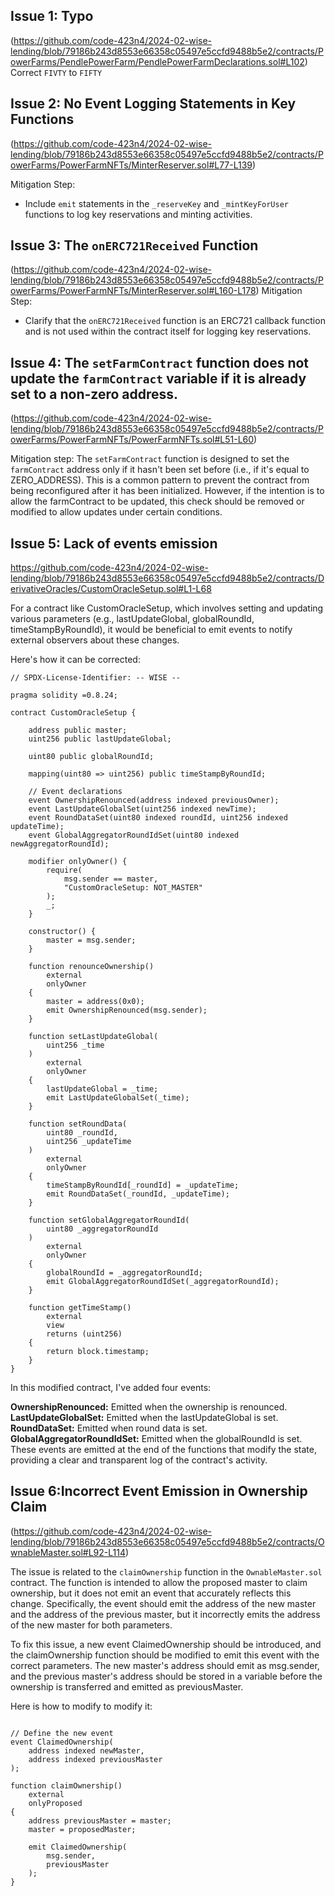 ## Issue 1: Typo
(https://github.com/code-423n4/2024-02-wise-lending/blob/79186b243d8553e66358c05497e5ccfd9488b5e2/contracts/PowerFarms/PendlePowerFarm/PendlePowerFarmDeclarations.sol#L102)
Correct `FIVTY` to `FIFTY`


## Issue 2: No Event Logging Statements in Key Functions 

(https://github.com/code-423n4/2024-02-wise-lending/blob/79186b243d8553e66358c05497e5ccfd9488b5e2/contracts/PowerFarms/PowerFarmNFTs/MinterReserver.sol#L77-L139)

Mitigation Step:
- Include `emit` statements in the `_reserveKey` and `_mintKeyForUser` functions to log key reservations and minting activities.

## Issue 3: The `onERC721Received` Function
(https://github.com/code-423n4/2024-02-wise-lending/blob/79186b243d8553e66358c05497e5ccfd9488b5e2/contracts/PowerFarms/PowerFarmNFTs/MinterReserver.sol#L160-L178)
Mitigation Step:
- Clarify that the `onERC721Received` function is an ERC721 callback function and is not used within the contract itself for logging key reservations.


## Issue 4: The `setFarmContract` function does not update the `farmContract` variable if it is already set to a non-zero address. 
(https://github.com/code-423n4/2024-02-wise-lending/blob/79186b243d8553e66358c05497e5ccfd9488b5e2/contracts/PowerFarms/PowerFarmNFTs/PowerFarmNFTs.sol#L51-L60)

Mitigation step:
The `setFarmContract` function is designed to set the `farmContract` address only if it hasn't been set before (i.e., if it's equal to ZERO_ADDRESS). This is a common pattern to prevent the contract from being reconfigured after it has been initialized. However, if the intention is to allow the farmContract to be updated, this check should be removed or modified to allow updates under certain conditions.


## Issue 5: Lack of events emission

https://github.com/code-423n4/2024-02-wise-lending/blob/79186b243d8553e66358c05497e5ccfd9488b5e2/contracts/DerivativeOracles/CustomOracleSetup.sol#L1-L68

For a contract like CustomOracleSetup, which involves setting and updating various parameters (e.g., lastUpdateGlobal, globalRoundId, timeStampByRoundId), it would be beneficial to emit events to notify external observers about these changes.

Here's how it can be corrected:

```solidity
// SPDX-License-Identifier: -- WISE --

pragma solidity =0.8.24;

contract CustomOracleSetup {

    address public master;
    uint256 public lastUpdateGlobal;

    uint80 public globalRoundId;

    mapping(uint80 => uint256) public timeStampByRoundId;

    // Event declarations
    event OwnershipRenounced(address indexed previousOwner);
    event LastUpdateGlobalSet(uint256 indexed newTime);
    event RoundDataSet(uint80 indexed roundId, uint256 indexed updateTime);
    event GlobalAggregatorRoundIdSet(uint80 indexed newAggregatorRoundId);

    modifier onlyOwner() {
        require(
            msg.sender == master,
            "CustomOracleSetup: NOT_MASTER"
        );
        _;
    }

    constructor() {
        master = msg.sender;
    }

    function renounceOwnership()
        external
        onlyOwner
    {
        master = address(0x0);
        emit OwnershipRenounced(msg.sender);
    }

    function setLastUpdateGlobal(
        uint256 _time
    )
        external
        onlyOwner
    {
        lastUpdateGlobal = _time;
        emit LastUpdateGlobalSet(_time);
    }

    function setRoundData(
        uint80 _roundId,
        uint256 _updateTime
    )
        external
        onlyOwner
    {
        timeStampByRoundId[_roundId] = _updateTime;
        emit RoundDataSet(_roundId, _updateTime);
    }

    function setGlobalAggregatorRoundId(
        uint80 _aggregatorRoundId
    )
        external
        onlyOwner
    {
        globalRoundId = _aggregatorRoundId;
        emit GlobalAggregatorRoundIdSet(_aggregatorRoundId);
    }

    function getTimeStamp()
        external
        view
        returns (uint256)
    {
        return block.timestamp;
    }
}
```
In this modified contract, I've added four events:

**OwnershipRenounced:** Emitted when the ownership is renounced.
**LastUpdateGlobalSet:** Emitted when the lastUpdateGlobal is set.
**RoundDataSet:** Emitted when round data is set.
**GlobalAggregatorRoundIdSet:** Emitted when the globalRoundId is set.
These events are emitted at the end of the functions that modify the state, providing a clear and transparent log of the contract's activity.



## Issue 6:Incorrect Event Emission in Ownership Claim

(https://github.com/code-423n4/2024-02-wise-lending/blob/79186b243d8553e66358c05497e5ccfd9488b5e2/contracts/OwnableMaster.sol#L92-L114)

The issue is related to the `claimOwnership` function in the `OwnableMaster.sol` contract. The function is intended to allow the proposed master to claim ownership, but it does not emit an event that accurately reflects this change. Specifically, the event should emit the address of the new master and the address of the previous master, but it incorrectly emits the address of the new master for both parameters.

To fix this issue, a new event ClaimedOwnership should be introduced, and the claimOwnership function should be modified to emit this event with the correct parameters. The new master's address should emit as msg.sender, and the previous master's address should be stored in a variable before the ownership is transferred and emitted as previousMaster.

Here is how to modify to modify it:

```solidity

// Define the new event
event ClaimedOwnership(
    address indexed newMaster,
    address indexed previousMaster
);

function claimOwnership()
    external
    onlyProposed
{
    address previousMaster = master;
    master = proposedMaster;

    emit ClaimedOwnership(
        msg.sender,
        previousMaster
    );
}
```

